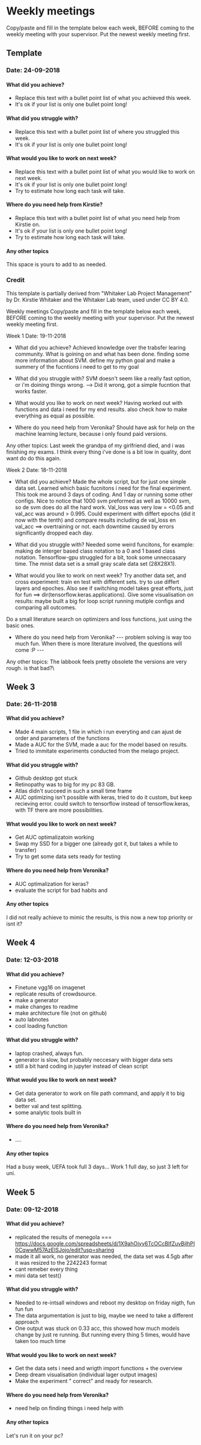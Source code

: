 # Weekly meetings

Copy/paste and fill in the template below each week, BEFORE coming to the weekly meeting with your supervisor. Put the newest weekly meeting first. 

## Template
### Date: 24-09-2018

#### What did you achieve?

* Replace this text with a bullet point list of what you achieved this week.
* It's ok if your list is only one bullet point long!

#### What did you struggle with?

* Replace this text with a bullet point list of where you struggled this week.
* It's ok if your list is only one bullet point long!

#### What would you like to work on next week?

* Replace this text with a bullet point list of what you would like to work on next week.
* It's ok if your list is only one bullet point long!
* Try to estimate how long each task will take.

#### Where do you need help from Kirstie?

* Replace this text with a bullet point list of what you need help from Kirstie on.
* It's ok if your list is only one bullet point long!
* Try to estimate how long each task will take.

#### Any other topics

This space is yours to add to as needed.

### Credit
This template is partially derived from "Whitaker Lab Project Management" by Dr. Kirstie Whitaker and the Whitaker Lab team, used under CC BY 4.0. 

Weekly meetings
Copy/paste and fill in the template below each week, BEFORE coming to the weekly meeting with your supervisor. Put the newest weekly meeting first.


Week 1
Date: 19-11-2018

* What did you achieve?
  Achieved knowledge over the trabsfer learing community. What is goining on and what has been done.
  finding some more information about SVM.
  define my python goal and make a summery of the fucntions i need to get to my goal 

* What did you struggle with?
  SVM doesn't seem like a really fast option, or i'm doining things wrong. --> Did it wrong, got a simple fucntion that works faster. 


* What would you like to work on next week?
  Having worked out with functions and data i need for my end results. also check how to make everything as equal as possible. 


* Where do you need help from Veronika?
  Should have ask for help on the machine learning lecture, because i only found paid versions.

Any other topics:
  Last week the grandpa of my girlfriend died, and i was finishing my exams. 
  I think every thing i've done is a bit low in quality, dont want do do this again.
  
  Week 2
Date: 18-11-2018

* What did you achieve?
  Made the whole script, but for just one simple data set. Learned which basic fucnitons i need for the final experiment. This took me around 3 days of coding. And 1 day or running some other configs. 
  Nice to notice that 1000 svm preformed as well as 10000 svm, so de svm does do all the hard work. Val_loss was very low = <0.05 and  val_acc was around > 0.995. Could experiment with differt epochs (did it now with the tenth) and compare results including de val_loss en val_acc ==> overtraining or not.
  each downtime caused by errors significantly dropped each day.

* What did you struggle with? 
  Needed some weird funcitons, for example: making de interger based class notation to a 0 and 1 based class notation.
  Tensorflow-gpu struggled for a bit, took some unneccasary time.
  The mnist data set is a small gray scale data set (28X28X1).
  

* What would you like to work on next week?
 Try another data set, and cross experiment: train en test with different sets. try to use differt layers and epoches.
 Also see if switching model takes great efforts, just for fun ==> dir(tensorflow.keras.applications).
 Give some visualisation on results: maybe built a big for loop script running mutiple configs and comparing all outcomes.
 
 Do a small literature search on optimizers and loss functions, just using the basic ones.


* Where do you need help from Veronika?
  --- problem solving is way too much fun. When there is more literature involved, the questions will come :P  --- 

Any other topics:
  The labbook feels pretty obsolete the versions are very rough. is that bad?\
  
  ## Week 3
### Date: 26-11-2018

#### What did you achieve?

* Made 4 main scripts, 1 file in which i run everyting and can ajust de order and parameters of the functions
* Made a AUC for the SVM, made a auc for the model based on results.
* Tried to immitate experiments conducted from the melago project. 

#### What did you struggle with?

* Github desktop got stuck
* Retinopathy was to big for my pc 83 GB.
* Atlas didn't succeed in such a small time frame
* AUC optimizing isn't possible with keras, tried to do it custom, but keep recieving error. could switch to tensorflow instead of tensorflow.keras, with TF there are more possibilities.

#### What would you like to work on next week?

* Get AUC optimalizatoin working
* Swap my SSD for a bigger one (already got it, but takes a while to transfer)
* Try to get some data sets ready for testing

#### Where do you need help from Veronika?

* AUC optimalization for keras? 
* evaluate the script for bad habits and 

#### Any other topics

I did not really achieve to mimic the results, is this now a new top priority or isnt it? 

 ## Week 4
### Date: 12-03-2018

#### What did you achieve?

* Finetune vgg16 on imagenet
* replicate results of crowdsource.
* make a generator
* make changes to readme
* make architecture file (not on github)
* auto labnotes
* cool loading function

#### What did you struggle with?

* laptop crashed, always fun.
* generator is slow, but probably neccesary with bigger data sets
* still a bit hard coding in jupyter instead of clean script

#### What would you like to work on next week?

* Get data generator to work on file path command, and apply it to big data set.
* better val and test splitting.
* some analytic tools built in

#### Where do you need help from Veronika?

* ....

#### Any other topics

Had a busy week, UEFA took full 3 days... Work 1 full day, so just 3 left for uni. 

 ## Week 5
### Date: 09-12-2018

#### What did you achieve?

* replicated the results of menegola ===  https://docs.google.com/spreadsheets/d/1X9ahOiyy6TcOCcBIfZuvBjlhPI0CqwwM57AzElSJojo/edit?usp=sharing
* made it all work, no generator was needed, the data set was 4.5gb after it was resized to the 2242243 format
* cant remeber every thing 
* mini data set test()

#### What did you struggle with?

* Needed to re-intsall windows and reboot my desktop on friday nigth, fun fun fun
* The data argumentation is just to big, maybe we need to take a different approach
* One output was stuck on 0.33 acc, this showed how much models change by just re running. But running every thing 5 times,
would have taken too much time

#### What would you like to work on next week?

* Get the data sets i need and wrigth import functions + the overview
* Deep dream visualisation (individual lager output images)
* Make the experiment " correct" and ready for research.



#### Where do you need help from Veronika?

* need help on finding things i need help with

#### Any other topics
Let's run it on your pc? 
